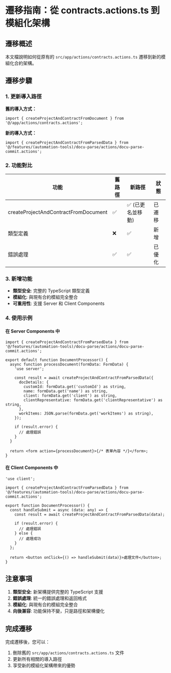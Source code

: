 # 遷移指南：從 contracts.actions.ts 到模組化架構

## 遷移概述

本文檔說明如何從原有的 `src/app/actions/contracts.actions.ts` 遷移到新的模組化合約架構。

## 遷移步驟

### 1. 更新導入路徑

**舊的導入方式：**

```tsx
import { createProjectAndContractFromDocument } from '@/app/actions/contracts.actions';
```

**新的導入方式：**

```tsx
import { createProjectAndContractFromParsedData } from '@/features/(automation-tools)/docu-parse/actions/docu-parse-commit.actions';
```

### 2. 功能對比

| 功能                                 | 舊路徑 | 新路徑            | 狀態   |
| ------------------------------------ | ------ | ----------------- | ------ |
| createProjectAndContractFromDocument | ✅     | ✅ (已更名並移動) | 已遷移 |
| 類型定義                             | ❌     | ✅                | 新增   |
| 錯誤處理                             | ✅     | ✅                | 已優化 |

### 3. 新增功能

- **類型安全**: 完整的 TypeScript 類型定義
- **模組化**: 與現有合約模組完全整合
- **可重用性**: 支援 Server 和 Client Components

### 4. 使用示例

#### 在 Server Components 中

```tsx
import { createProjectAndContractFromParsedData } from '@/features/(automation-tools)/docu-parse/actions/docu-parse-commit.actions';

export default function DocumentProcessor() {
  async function processDocument(formData: FormData) {
    'use server';

    const result = await createProjectAndContractFromParsedData({
      docDetails: {
        customId: formData.get('customId') as string,
        name: formData.get('name') as string,
        client: formData.get('client') as string,
        clientRepresentative: formData.get('clientRepresentative') as string,
      },
      workItems: JSON.parse(formData.get('workItems') as string),
    });

    if (result.error) {
      // 處理錯誤
    }
  }

  return <form action={processDocument}>{/* 表單內容 */}</form>;
}
```

#### 在 Client Components 中

```tsx
'use client';

import { createProjectAndContractFromParsedData } from '@/features/(automation-tools)/docu-parse/actions/docu-parse-commit.actions';

export function DocumentProcessor() {
  const handleSubmit = async (data: any) => {
    const result = await createProjectAndContractFromParsedData(data);

    if (result.error) {
      // 處理錯誤
    } else {
      // 處理成功
    }
  };

  return <button onClick={() => handleSubmit(data)}>處理文件</button>;
}
```

## 注意事項

1. **類型安全**: 新架構提供完整的 TypeScript 支援
2. **錯誤處理**: 統一的錯誤處理和返回格式
3. **模組化**: 與現有合約模組完全整合
4. **向後兼容**: 功能保持不變，只是路徑和架構優化

## 完成遷移

完成遷移後，您可以：

1. 刪除舊的 `src/app/actions/contracts.actions.ts` 文件
2. 更新所有相關的導入路徑
3. 享受新的模組化架構帶來的優勢
